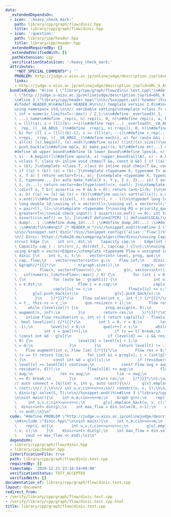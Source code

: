 ```yaml
---
data:
  _extendedDependsOn:
  - icon: ':heavy_check_mark:'
    path: library/cpp/graph/flow/dinic.hpp
    title: library/cpp/graph/flow/dinic.hpp
  - icon: ':question:'
    path: library/cpp/header.hpp
    title: library/cpp/header.hpp
  _extendedRequiredBy: []
  _extendedVerifiedWith: []
  _pathExtension: cpp
  _verificationStatusIcon: ':heavy_check_mark:'
  attributes:
    '*NOT_SPECIAL_COMMENTS*': ''
    PROBLEM: http://judge.u-aizu.ac.jp/onlinejudge/description.jsp?id=GRL_6_A&lang=jp
    links:
    - http://judge.u-aizu.ac.jp/onlinejudge/description.jsp?id=GRL_6_A&lang=jp
  bundledCode: "#line 1 \"library/cpp/graph/flow/dinic.test.cpp\"\n#define PROBLEM\
    \ \"http://judge.u-aizu.ac.jp/onlinejudge/description.jsp?id=GRL_6_A&lang=jp\"\
    \n#line 2 \"library/cpp/header.hpp\"\n\n//%snippet.set('header')%\n//%snippet.fold()%\n\
    #ifndef HEADER_H\n#define HEADER_H\n\n// template version 2.0\n#include <bits/stdc++.h>\n\
    using namespace std;\n\n// varibable settings\ntemplate <class T> constexpr T\
    \ inf = numeric_limits<T>::max() / 2.1;\n\n#define _overload3(_1, _2, _3, name,\
    \ ...) name\n#define _rep(i, n) repi(i, 0, n)\n#define repi(i, a, b) for (ll i\
    \ = (ll)(a); i < (ll)(b); ++i)\n#define rep(...) _overload3(__VA_ARGS__, repi,\
    \ _rep, )(__VA_ARGS__)\n#define _rrep(i, n) rrepi(i, 0, n)\n#define rrepi(i, a,\
    \ b) for (ll i = (ll)((b)-1); i >= (ll)(a); --i)\n#define r_rep(...) _overload3(__VA_ARGS__,\
    \ rrepi, _rrep, )(__VA_ARGS__)\n#define each(i, a) for (auto &&i : a)\n#define\
    \ all(x) (x).begin(), (x).end()\n#define sz(x) ((int)(x).size())\n#define pb(a)\
    \ push_back(a)\n#define mp(a, b) make_pair(a, b)\n#define mt(...) make_tuple(__VA_ARGS__)\n\
    #define ub upper_bound\n#define lb lower_bound\n#define lpos(A, x) (lower_bound(all(A),\
    \ x) - A.begin())\n#define upos(A, x) (upper_bound(all(A), x) - A.begin())\ntemplate\
    \ <class T, class U> inline void chmax(T &a, const U &b) { if ((a) < (b)) (a)\
    \ = (b); }\ntemplate <class T, class U> inline void chmin(T &a, const U &b) {\
    \ if ((a) > (b)) (a) = (b); }\ntemplate <typename X, typename T> auto make_table(X\
    \ x, T a) { return vector<T>(x, a); }\ntemplate <typename X, typename Y, typename\
    \ Z, typename... Zs> auto make_table(X x, Y y, Z z, Zs... zs) { auto cont = make_table(y,\
    \ z, zs...); return vector<decltype(cont)>(x, cont); }\n\ntemplate <class T> T\
    \ cdiv(T a, T b){ assert(a >= 0 && b > 0); return (a+b-1)/b; }\n\n#define is_in(x,\
    \ a, b) ((a) <= (x) && (x) < (b))\n#define uni(x) sort(all(x)); x.erase(unique(all(x)),\
    \ x.end())\n#define slice(l, r) substr(l, r - l)\n\ntypedef long long ll;\ntypedef\
    \ long double ld;\nusing vl = vector<ll>;\nusing vvl = vector<vl>;\nusing pll\
    \ = pair<ll, ll>;\n\ntemplate <typename T>\nusing PQ = priority_queue<T, vector<T>,\
    \ greater<T>>;\nvoid check_input() { assert(cin.eof() == 0); int tmp; cin >> tmp;\
    \ assert(cin.eof() == 1); }\n\n#if defined(PCM) || defined(LOCAL)\n#else\n#define\
    \ dump(...) ;\n#define dump_1d(...) ;\n#define dump_2d(...) ;\n#define cerrendl\
    \ ;\n#endif\n\n#endif /* HEADER_H */\n//%snippet.end()%\n#line 3 \"library/cpp/graph/flow/dinic.hpp\"\
    \n\n//%snippet.set('dinic')%\n//%snippet.config({'alias':'flow'})%\n//%snippet.fold()%\n\
    \n// Dinic: https://tubo28.me/compprog/algorithm/dinic/\nusing Capacity = int;\n\
    struct Edge {\n    int src, dst;\n    Capacity cap;\n    Edge(int src_, int dst_,\
    \ Capacity cap_) : src(src_), dst(dst_), cap(cap_) {}\n};\n\nusing Edges = vector<Edge>;\n\
    using Graph = vector<Edges>;\ntemplate <typename Flow = unsigned int>\nstruct\
    \ dinic {\n    int n, s, t;\n    vector<int> level, prog, que;\n    vector<vector<Flow>>\
    \ cap, flow;\n    vector<vector<int>> g;\n    Flow inf;\n    dinic(const Graph\
    \ &graph)/*{{{*/\n        : n(graph.size()),\n          cap(n, vector<Flow>(n)),\n\
    \          flow(n, vector<Flow>(n)),\n          g(n, vector<int>()),\n       \
    \   inf(numeric_limits<Flow>::max() / 8) {\n        for (int i = 0; i < n; i++)\
    \ {\n            for (auto &e : graph[i]) {\n                int u = e.src, v\
    \ = e.dst;\n                Flow c = e.cap;\n                cap[u][v] += c;\n\
    \                cap[v][u] += c;\n                flow[v][u] += c;\n         \
    \       g[u].push_back(v);\n                g[v].push_back(u);\n            }\n\
    \        }\n    }/*}}}*/\n    Flow solve(int s_, int t_) {/*{{{*/\n        this->t\
    \ = t_, this->s = s_;\n        que.resize(n + 1);\n        Flow res = 0;\n   \
    \     while (levelize()) {\n            prog.assign(n, 0);\n            res +=\
    \ augment(s, inf);\n        }\n        return res;\n    }/*}}}*/\n\nprivate:\n\
    \    inline Flow residue(int u, int v) { return cap[u][v] - flow[u][v]; }\n  \
    \  bool levelize() {/*{{{*/\n        int l = 0, r = 0;\n        level.assign(n,\
    \ -1);\n        level[s] = 0;\n        que[r++] = s;\n        while (l != r) {\n\
    \            int v = que[l++];\n            if (v == t) break;\n            for\
    \ (const int &d : g[v])\n                if (level[d] == -1 && residue(v, d) !=\
    \ 0) {\n                    level[d] = level[v] + 1;\n                    que[r++]\
    \ = d;\n                }\n        }\n        return level[t] != -1;\n    }/*}}}*/\n\
    \    Flow augment(int v, Flow lim) {/*{{{*/\n        Flow res = 0;\n        if\
    \ (v == t) return lim;\n        for (int &i = prog[v]; i < (int)g[v].size(); i++)\
    \ {\n            const int &d = g[v][i];\n            if (residue(v, d) == 0 ||\
    \ level[v] >= level[d]) continue;\n            const Flow aug = augment(d, std::min(lim,\
    \ residue(v, d)));\n            flow[v][d] += aug;\n            flow[d][v] -=\
    \ aug;\n            res += aug;\n            lim -= aug;\n            if (lim\
    \ == 0) break;\n        }\n        return res;\n    }/*}}}*/\n};\n// Graph g(n);\n\
    // auto connect = [&](int x, int y, auto cost){\n//     g[x].emplace_back(x, y,\
    \ cost);\n// };\n\n// int u,v;cin>>u>>v;\n// connect(u, v, 1);\n\n// auto f =\
    \ dinic(g).solve(S, T);\n\n//%snippet.end()%\n#line 3 \"library/cpp/graph/flow/dinic.test.cpp\"\
    \n\nint main(){\n    int n,m;cin>>n>>m;\n    Graph g(n);\n    rep(i, m){\n   \
    \     int u,v,c;cin>>u>>v>>c;\n        g[u].emplace_back(u, v, c);\n    }\n  \
    \  dinic<int> din(g);\n    int max_flow = din.solve(0, n-1);\n    cout << max_flow\
    \ << endl;\n}\n"
  code: "#define PROBLEM \"http://judge.u-aizu.ac.jp/onlinejudge/description.jsp?id=GRL_6_A&lang=jp\"\
    \n#include \"dinic.hpp\"\n\nint main(){\n    int n,m;cin>>n>>m;\n    Graph g(n);\n\
    \    rep(i, m){\n        int u,v,c;cin>>u>>v>>c;\n        g[u].emplace_back(u,\
    \ v, c);\n    }\n    dinic<int> din(g);\n    int max_flow = din.solve(0, n-1);\n\
    \    cout << max_flow << endl;\n}\n"
  dependsOn:
  - library/cpp/graph/flow/dinic.hpp
  - library/cpp/header.hpp
  isVerificationFile: true
  path: library/cpp/graph/flow/dinic.test.cpp
  requiredBy: []
  timestamp: '2020-12-21 23:16:54+09:00'
  verificationStatus: TEST_ACCEPTED
  verifiedWith: []
documentation_of: library/cpp/graph/flow/dinic.test.cpp
layout: document
redirect_from:
- /verify/library/cpp/graph/flow/dinic.test.cpp
- /verify/library/cpp/graph/flow/dinic.test.cpp.html
title: library/cpp/graph/flow/dinic.test.cpp
---
```

